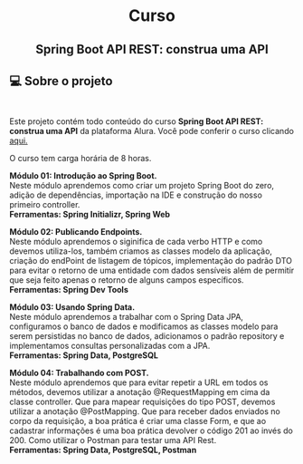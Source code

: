 # <p align = "center"> <b>Curso</b>
## <p align = "center"> <b> Spring Boot API REST: construa uma API  </b>

## 💻 Sobre o projeto </br> </br> 

Este projeto contém todo conteúdo do curso <b>Spring Boot API REST: construa uma API</b> da plataforma Alura.
Você pode conferir o curso clicando <a href = "https://cursos.alura.com.br/course/spring-boot-api-rest"> aqui.</a>

O curso tem carga horária de 8 horas.


<b>Módulo 01: Introdução ao Spring Boot.</b>  
Neste módulo aprendemos como criar um projeto Spring Boot do zero, adição de dependências, importação na IDE e construção
do nosso primeiro controller.  
<b>Ferramentas: Spring Initializr, Spring Web</b>

<b>Módulo 02: Publicando Endpoints.</b>  
Neste módulo aprendemos o siginifica de cada verbo HTTP e como devemos utiliza-los, também criamos as classes modelo da
aplicação, criação do endPoint de listagem de tópicos, implementação do padrão DTO para evitar o retorno de uma entidade
com dados sensíveis além de permitir que seja feito apenas o retorno de alguns campos específicos.  
<b>Ferramentas: Spring Dev Tools</b>

<b>Módulo 03: Usando Spring Data.</b>  
Neste módulo aprendemos a trabalhar com o Spring Data JPA, configuramos o banco de dados e modificamos as classes modelo
para serem persistidas no banco de dados, adicionamos o padrão repository e implementamos consultas personalizadas com a JPA.  
<b>Ferramentas: Spring Data, PostgreSQL</b> 

<b>Módulo 04: Trabalhando com POST.</b>  
Neste módulo aprendemos que para evitar repetir a URL em todos os métodos, devemos utilizar a anotação @RequestMapping em cima da 
classe controller. Que para mapear requisições do tipo POST, devemos utilizar a anotação @PostMapping. Que para receber dados 
enviados no corpo da requisição, a boa prática é criar uma classe Form, e que ao cadastrar informações é uma boa prática devolver
o código 201 ao invés do 200. Como utilizar o Postman para testar uma API Rest.  
<b>Ferramentas: Spring Data, PostgreSQL, Postman</b> 